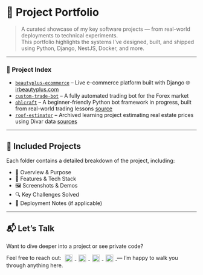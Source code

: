 # 🧰 Project Portfolio

> A curated showcase of my key software projects — from real-world deployments to technical experiments.  
> This portfolio highlights the systems I’ve designed, built, and shipped using Python, Django, NestJS, Docker, and more.

---

### 🔗 Project Index

- [`beautyplus-ecommerce`](./beautyplus-ecommerce/overview.md) – Live e-commerce platform built with Django  🌐 [irbeautyplus.com](https://irbeautyplus.com)
- [`custom-trade-bot`](./custom-trade-bot/overview.md) – A fully automated trading bot for the Forex market
- [`ohlcraft`](./ohlcraft/overview.md) – A beginner-friendly Python bot framework in progress, built from real-world trading lessons [source](https://github.com/SamEag1e/OHLCraft)
- [`roof-estimator`](./roof-estimator/overview.md) – Archived learning project estimating real estate prices using Divar data [sources](./roof-estimator/overview.md#-access-or-demo)

---

## 📂 Included Projects

Each folder contains a detailed breakdown of the project, including:

- 🧠 Overview & Purpose  
- 🧩 Features & Tech Stack  
- 🖼️ Screenshots & Demos  
- 🔍 Key Challenges Solved  
- 🚀 Deployment Notes (if applicable)  

---

## 📬 Let’s Talk

Want to dive deeper into a project or see private code?  
<p>
    Feel free to reach out:
    <a href="mailto:samadeagle@yahoo.com" target="_blank" rel="noreferrer">
    <img src="https://img.icons8.com/fluency/20/new-post.png" width="20" height="20" alt="Email" style="display:inline; text-decoration: none; vertical-align:middle; margin: 0 6px;" />
    </a>
    <a href="https://wa.me/989146446078" target="_blank" rel="noreferrer">
    <img src="https://img.icons8.com/color/20/whatsapp--v1.png" width="20" height="20" alt="WhatsApp" style="display:inline; text-decoration: none; vertical-align:middle; margin: 0 6px;" />
    </a>
    <a href="https://t.me/SamadTnd" target="_blank" rel="noreferrer">
    <img src="https://img.icons8.com/ios-filled/20/0088cc/telegram-app.png" width="20" height="20" alt="Telegram" style="display:inline; text-decoration: none; vertical-align:middle; margin: 0 6px;" />
    </a>
    <a href="https://www.linkedin.com/in/samad-taghi-nezhad-8a8a50300" target="_blank" rel="noreferrer">
    <img src="https://raw.githubusercontent.com/danielcranney/readme-generator/main/public/icons/socials/linkedin.svg" width="20" height="20" alt="LinkedIn" style="display:inline; vertical-align:middle; margin: 0 6px; text-decoration: none;" />
    </a>
    — I’m happy to walk you through anything here.
</p>
